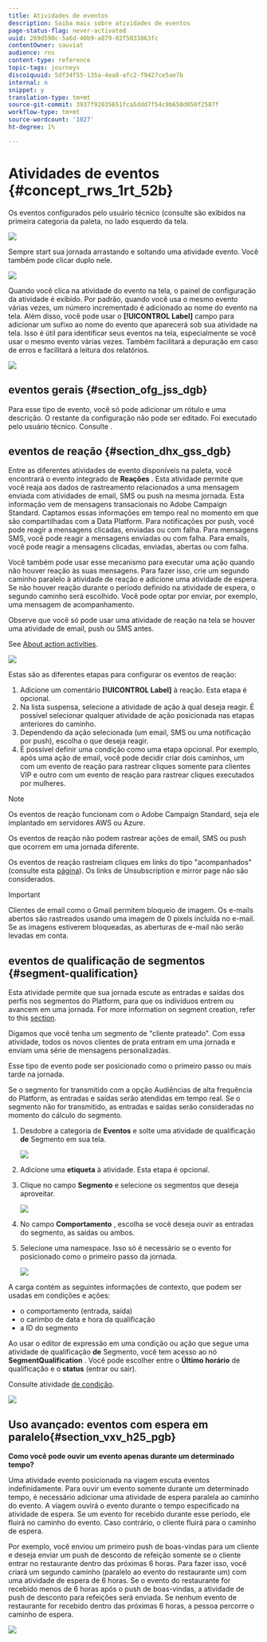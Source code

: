 ```yaml
---
title: Atividades de eventos
description: Saiba mais sobre atividades de eventos
page-status-flag: never-activated
uuid: 269d590c-5a6d-40b9-a879-02f5033863fc
contentOwner: sauviat
audience: rns
content-type: reference
topic-tags: journeys
discoiquuid: 5df34f55-135a-4ea8-afc2-f9427ce5ae7b
internal: n
snippet: y
translation-type: tm+mt
source-git-commit: 3937f92035651fca5ddd7f54c9b650d050f2587f
workflow-type: tm+mt
source-wordcount: '1027'
ht-degree: 1%

---
```



# Atividades de eventos {#concept_rws_1rt_52b}

Os eventos configurados pelo usuário técnico (consulte [](../event/about-events.md) são exibidos na primeira categoria da paleta, no lado esquerdo da tela.

![](../assets/journey43.png)

Sempre start sua jornada arrastando e soltando uma atividade evento. Você também pode clicar duplo nele.

![](../assets/journey44.png)

Quando você clica na atividade do evento na tela, o painel de configuração da atividade é exibido. Por padrão, quando você usa o mesmo evento várias vezes, um número incrementado é adicionado ao nome do evento na tela. Além disso, você pode usar o **[!UICONTROL Label]** campo para adicionar um sufixo ao nome do evento que aparecerá sob sua atividade na tela. Isso é útil para identificar seus eventos na tela, especialmente se você usar o mesmo evento várias vezes. Também facilitará a depuração em caso de erros e facilitará a leitura dos relatórios.

![](../assets/journey33.png)

## eventos gerais {#section_ofg_jss_dgb}

Para esse tipo de evento, você só pode adicionar um rótulo e uma descrição. O restante da configuração não pode ser editado. Foi executado pelo usuário técnico. Consulte [](../event/about-events.md).

## eventos de reação {#section_dhx_gss_dgb}

Entre as diferentes atividades de evento disponíveis na paleta, você encontrará o evento integrado de **Reações** . Esta atividade permite que você reaja aos dados de rastreamento relacionados a uma mensagem enviada com atividades de email, SMS ou push na mesma jornada. Esta informação vem de mensagens transacionais no Adobe Campaign Standard. Captamos essas informações em tempo real no momento em que são compartilhadas com a Data Platform. Para notificações por push, você pode reagir a mensagens clicadas, enviadas ou com falha. Para mensagens SMS, você pode reagir a mensagens enviadas ou com falha. Para emails, você pode reagir a mensagens clicadas, enviadas, abertas ou com falha.

Você também pode usar esse mecanismo para executar uma ação quando não houver reação às suas mensagens. Para fazer isso, crie um segundo caminho paralelo à atividade de reação e adicione uma atividade de espera. Se não houver reação durante o período definido na atividade de espera, o segundo caminho será escolhido. Você pode optar por enviar, por exemplo, uma mensagem de acompanhamento.

Observe que você só pode usar uma atividade de reação na tela se houver uma atividade de email, push ou SMS antes.

See [About action activities](../building-journeys/about-action-activities.md).

![](../assets/journey45.png)

Estas são as diferentes etapas para configurar os eventos de reação:

1. Adicione um comentário **[!UICONTROL Label]** à reação. Esta etapa é opcional.
1. Na lista suspensa, selecione a atividade de ação à qual deseja reagir. É possível selecionar qualquer atividade de ação posicionada nas etapas anteriores do caminho.
1. Dependendo da ação selecionada (um email, SMS ou uma notificação por push), escolha o que deseja reagir.
1. É possível definir uma condição como uma etapa opcional. Por exemplo, após uma ação de email, você pode decidir criar dois caminhos, um com um evento de reação para rastrear cliques somente para clientes VIP e outro com um evento de reação para rastrear cliques executados por mulheres.

>[!NOTE]
>
>Os eventos de reação funcionam com o Adobe Campaign Standard, seja ele implantado em servidores AWS ou Azure.
>
>Os eventos de reação não podem rastrear ações de email, SMS ou push que ocorrem em uma jornada diferente.
>
>Os eventos de reação rastreiam cliques em links do tipo &quot;acompanhados&quot; (consulte esta [página](https://docs.adobe.com/content/help/en/campaign-standard/using/designing-content/links.html#about-tracked-urls)). Os links de Unsubscription e mirror page não são considerados.

>[!IMPORTANT]
>
>Clientes de email como o Gmail permitem bloqueio de imagem. Os e-mails abertos são rastreados usando uma imagem de 0 pixels incluída no e-mail. Se as imagens estiverem bloqueadas, as aberturas de e-mail não serão levadas em conta.

## eventos de qualificação de segmentos {#segment-qualification}

Esta atividade permite que sua jornada escute as entradas e saídas dos perfis nos segmentos do Platform, para que os indivíduos entrem ou avancem em uma jornada. For more information on segment creation, refer to this [section](../segment/about-segments.md).

Digamos que você tenha um segmento de &quot;cliente prateado&quot;. Com essa atividade, todos os novos clientes de prata entram em uma jornada e enviam uma série de mensagens personalizadas.

Esse tipo de evento pode ser posicionado como o primeiro passo ou mais tarde na jornada.

Se o segmento for transmitido com a opção Audiências de alta frequência do Platform, as entradas e saídas serão atendidas em tempo real. Se o segmento não for transmitido, as entradas e saídas serão consideradas no momento do cálculo do segmento.

1. Desdobre a categoria de **Eventos** e solte uma atividade de qualificação **de** Segmento em sua tela.

   ![](../assets/segment5.png)

1. Adicione uma **etiqueta** à atividade. Esta etapa é opcional.

1. Clique no campo **Segmento** e selecione os segmentos que deseja aproveitar.

   ![](../assets/segment6.png)

1. No campo **Comportamento** , escolha se você deseja ouvir as entradas do segmento, as saídas ou ambos.

1. Selecione uma namespace. Isso só é necessário se o evento for posicionado como o primeiro passo da jornada.

   ![](../assets/segment7.png)

A carga contém as seguintes informações de contexto, que podem ser usadas em condições e ações:

* o comportamento (entrada, saída)
* o carimbo de data e hora da qualificação
* a ID do segmento

Ao usar o editor de expressão em uma condição ou ação que segue uma atividade de qualificação **de** Segmento, você tem acesso ao nó **SegmentQualification** . Você pode escolher entre o **Último horário** de qualificação e o **status** (entrar ou sair).

Consulte atividade [de condição](../building-journeys/condition-activity.md#about_condition).

![](../assets/segment8.png)

## Uso avançado: eventos com espera em paralelo{#section_vxv_h25_pgb}

**Como você pode ouvir um evento apenas durante um determinado tempo?**

Uma atividade evento posicionada na viagem escuta eventos indefinidamente. Para ouvir um evento somente durante um determinado tempo, é necessário adicionar uma atividade de espera paralela ao caminho do evento. A viagem ouvirá o evento durante o tempo especificado na atividade de espera. Se um evento for recebido durante esse período, ele fluirá no caminho do evento. Caso contrário, o cliente fluirá para o caminho de espera.

Por exemplo, você enviou um primeiro push de boas-vindas para um cliente e deseja enviar um push de desconto de refeição somente se o cliente entrar no restaurante dentro das próximas 6 horas. Para fazer isso, você criará um segundo caminho (paralelo ao evento do restaurante um) com uma atividade de espera de 6 horas. Se o evento do restaurante for recebido menos de 6 horas após o push de boas-vindas, a atividade de push de desconto para refeições será enviada. Se nenhum evento de restaurante for recebido dentro das próximas 6 horas, a pessoa percorre o caminho de espera.

![](../assets/journeyuc2_31.png)
